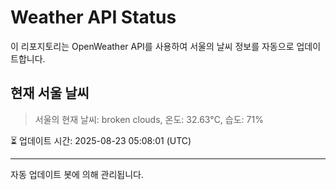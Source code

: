 
# Weather API Status

이 리포지토리는 OpenWeather API를 사용하여 서울의 날씨 정보를 자동으로 업데이트합니다.

## 현재 서울 날씨
> 서울의 현재 날씨: broken clouds, 온도: 32.63°C, 습도: 71%

⏳ 업데이트 시간: 2025-08-23 05:08:01 (UTC)

---
자동 업데이트 봇에 의해 관리됩니다.
